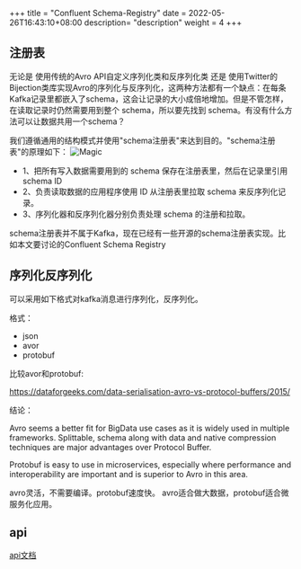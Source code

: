 +++
title = "Confluent Schema-Registry"
date =  2022-05-26T16:43:10+08:00
description= "description"
weight = 4
+++


## 注册表

 无论是  使用传统的Avro API自定义序列化类和反序列化类 还是 使用Twitter的Bijection类库实现Avro的序列化与反序列化，这两种方法都有一个缺点：在每条Kafka记录里都嵌入了schema，这会让记录的大小成倍地增加。但是不管怎样，在读取记录时仍然需要用到整个 schema，所以要先找到 schema。有没有什么方法可以让数据共用一个schema？

我们遵循通用的结构模式并使用"schema注册表"来达到目的。"schema注册表"的原理如下：
![Magic](/images/tech/kafka-schema.png)

- 1、把所有写入数据需要用到的 schema
保存在注册表里，然后在记录里引用 schema ID
- 2、负责读取数据的应用程序使用 ID
从注册表里拉取 schema
来反序列化记录。
- 3、序列化器和反序列化器分别负责处理 schema
的注册和拉取。


schema注册表并不属于Kafka，现在已经有一些开源的schema注册表实现。比如本文要讨论的Confluent Schema Registry

## 序列化反序列化

可以采用如下格式对kafka消息进行序列化，反序列化。

格式：
- json
- avor
- protobuf

比较avor和protobuf:

https://dataforgeeks.com/data-serialisation-avro-vs-protocol-buffers/2015/

结论：

Avro seems a better fit for BigData use cases as it is widely used in multiple frameworks. Splittable, schema along with data and native compression techniques are major advantages over Protocol Buffer.

Protobuf is easy to use in microservices, especially where performance and interoperability are important and is superior to Avro in this area.

avro灵活，不需要编译。protobuf速度快。
avro适合做大数据，protobuf适合微服务化应用。

## api

[api文档](https://docs.confluent.io/platform/current/schema-registry/develop/api.html)